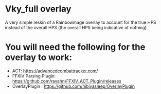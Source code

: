 # Vky_full overlay
A very simple reskin of a Rainbowmage overlay to account for the true HPS instead of the overall HPS (the overall HPS being indicative of nothing)
# You will need the following for the overlay to work:
* ACT: https://advancedcombattracker.com/
* FFXIV Parsing Plugin: https://github.com/ravahn/FFXIV_ACT_Plugin/releases
* OverlayPlugin : https://github.com/hibiyasleep/OverlayPlugin

